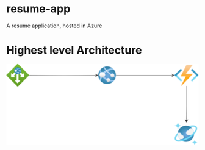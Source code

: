 # resume-app

A resume application, hosted in Azure

# Highest level Architecture

![High Level Architecture](./assets/high-level-arch.svg)
